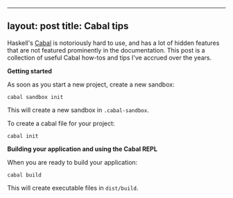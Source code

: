 ----
layout: post
title: Cabal tips
----

Haskell's [Cabal](https://www.haskell.org/cabal/) is notoriously hard to use,
and has a lot of hidden features that are not featured prominently in the
documentation. This post is a collection of useful Cabal how-tos and tips I've accrued over the years.


**Getting started**

As soon as you start a new project, create a new sandbox:

```
cabal sandbox init
```

This will create a new sandbox in `.cabal-sandbox`.

To create a cabal file for your project:

```
cabal init
```


**Building your application and using the Cabal REPL**

When you are ready to build your application:

```
cabal build
```

This will create executable files in `dist/build`.
